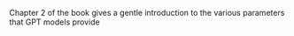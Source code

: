 Chapter 2 of the book gives a gentle introduction to the various parameters that GPT models provide

